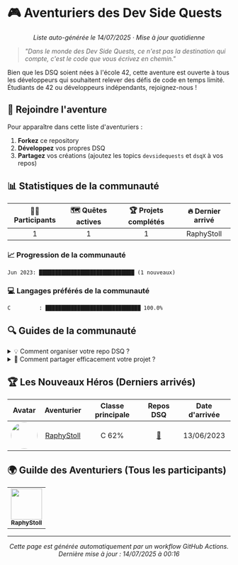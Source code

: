 # 🎮 Aventuriers des Dev Side Quests

<div align="center">
  
*Liste auto-générée le 14/07/2025 · Mise à jour quotidienne*

</div>

> _"Dans le monde des Dev Side Quests, ce n'est pas la destination qui compte, c'est le code que
> vous écrivez en chemin."_

Bien que les DSQ soient nées à l'école 42, cette aventure est ouverte à tous les développeurs qui
souhaitent relever des défis de code en temps limité. Étudiants de 42 ou développeurs indépendants,
rejoignez-nous !

## 🌟 Rejoindre l'aventure

Pour apparaître dans cette liste d'aventuriers :

1. **Forkez** ce repository
2. **Développez** vos propres DSQ
3. **Partagez** vos créations (ajoutez les topics `devsidequests` et `dsqX` à vos repos)

## 📊 Statistiques de la communauté

<div align="center">
  
| 🧙‍♂️ Participants | 🗺️ Quêtes actives | 🏆 Projets complétés | 🔥 Dernier arrivé |
|:----------------:|:---------------:|:--------------------:|:------------------:|
| 1 | 1 | 1 | RaphyStoll |
</div>

### 📈 Progression de la communauté

```
Jun 2023: ██████████████████████████████ (1 nouveaux)
```

### 💻 Langages préférés de la communauté

```
C         : ██████████████████████████████ 100.0%
```

## 🔍 Guides de la communauté

<details>
<summary>💡 Comment organiser votre repo DSQ ?</summary>

Nous recommandons la structure suivante :

```
votre-projet-dsq/
├── README.md       # Présentation de votre quête
├── DEVLOG.md       # Journal de développement
├── screenshots/    # Captures de votre projet
└── src/            # Votre code source
```

</details>

<details>
<summary>📣 Comment partager efficacement votre projet ?</summary>

1. Ajoutez des screenshots dans votre README
2. Documentez votre processus dans un DEVLOG
3. Expliquez vos choix techniques et les difficultés rencontrées
4. Ajoutez les topics GitHub appropriés : `devsidequests`, `dsq1`, etc.

</details>

## 🏆 Les Nouveaux Héros (Derniers arrivés)

|                                                     Avatar                                                      |                   Aventurier                    | Classe principale |                     Repos DSQ                     | Date d'arrivée |
| :-------------------------------------------------------------------------------------------------------------: | :---------------------------------------------: | :---------------: | :-----------------------------------------------: | :------------: |
| <img src="https://avatars.githubusercontent.com/u/136492536?v=4" width="60" height="60" style="border-radius:50%" /> | [RaphyStoll](https://github.com/RaphyStoll) | C 62% | [🔗](https://github.com/RaphyStoll/devSideQuests) | 13/06/2023 |

## 🌍 Guilde des Aventuriers (Tous les participants)

<div align="center">
<table>
  <tr>
    <td align="center">
      <a href="https://github.com/RaphyStoll">
        <img src="https://avatars.githubusercontent.com/u/136492536?v=4" width="70" /><br />
        <sub><b>RaphyStoll</b></sub>
      </a>
    </td>
  </tr>
</table>
</div>

---
<div align="center">

*Cette page est générée automatiquement par un workflow GitHub Actions.*  
*Dernière mise à jour : 14/07/2025 à 00:16*

</div>
